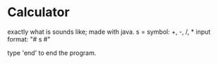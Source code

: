 # Calculator
exactly what is sounds like; made with java. 
s = symbol: +, -, /, *
input format: "# s #"

type 'end' to end the program.
